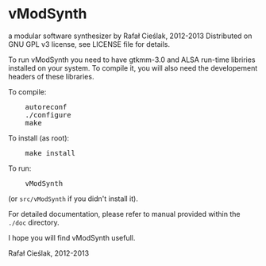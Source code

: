 vModSynth
===
a modular software synthesizer
by Rafał Cieślak, 2012-2013
Distributed on GNU GPL v3 license, see LICENSE file for details.

To run vModSynth you need to have gtkmm-3.0 and ALSA run-time libriries installed on your system.
To compile it, you will also need the developement headers of these libraries.

To compile:
<pre>
	autoreconf
	./configure
	make
</pre>	

To install (as root):
<pre>
	make install
</pre>
	
To run:
<pre>
	vModSynth
</pre>
	
(or `src/vModSynth` if you didn't install it).

For detailed documentation, please refer to manual provided within the `./doc` directory.

I hope you will find vModSynth usefull.

Rafał Cieślak, 2012-2013
